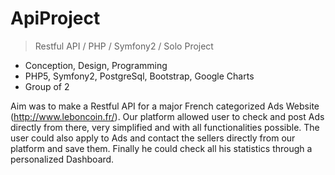 # ApiProject
> Restful API / PHP / Symfony2 / Solo Project

* Conception, Design, Programming
* PHP5, Symfony2, PostgreSql, Bootstrap, Google Charts
* Group of 2

Aim was to make a Restful API for a major French categorized Ads Website (http://www.leboncoin.fr/).
Our platform allowed user to check and post Ads directly from there, very simplified and with all functionalities possible.
The user could also apply to Ads and contact the sellers directly from our platform and save them.
Finally he could check all his statistics through a personalized Dashboard.

